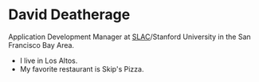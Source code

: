 # David Deatherage
Application Development Manager
at [SLAC](slac.stanford.edu)/Stanford University
in the San Francisco Bay Area.

- I live in Los Altos.
- My favorite restaurant is Skip's Pizza.
